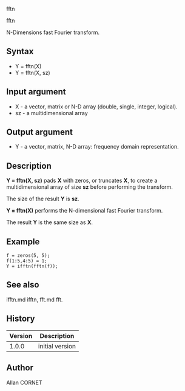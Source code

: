 



fftn


fftn

N-Dimensions fast Fourier transform.

## Syntax

- Y = fftn(X)
- Y = fftn(X, sz)

## Input argument

 - X - a vector, matrix or N-D array (double, single, integer, logical).
 - sz - a multidimensional array

## Output argument

 - Y - a vector, matrix, N-D array: frequency domain representation.

## Description


  <p><b>Y = fftn(X, sz)</b> pads <b>X</b> with zeros, or truncates <b>X</b>, to create a multidimensional array of size <b>sz</b> before performing the transform.</p>
  <p>The size of the result <b>Y</b> is <b>sz</b>.</p>
  <p><b>Y = fftn(X)</b> performs the N-dimensional fast Fourier transform.</p>
  <p>The result <b>Y</b> is the same size as <b>X</b>.</p>


## Example

```Nelson
f = zeros(5, 5);
f(1:5,4:5) = 1;
Y = ifftn(fftn(f));
```

## See also

ifftn.md ifftn, fft.md fft.
## History

|Version|Description|
|------|------|
|1.0.0|initial version|


## Author

Allan CORNET



